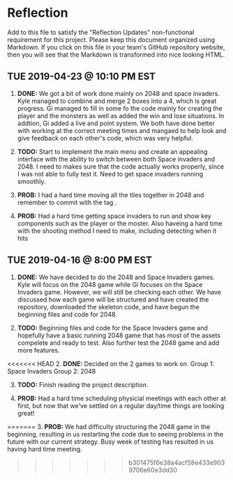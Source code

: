 # Reflection

Add to this file to satisfy the "Reflection Updates" non-functional requirement
for this project. Please keep this document organized using Markdown. If you
click on this file in your team's GitHub repository website, then you will see
that the Markdown is transformed into nice looking HTML.

## TUE 2019-04-23 @ 10:10 PM EST

 1. **DONE:** We got a bit of work done mainly on 2048 and space invaders. Kyle managed to combine and merge
    2 boxes into a 4, which is great progress. Gi managed to fill in some fo the code mainly for
    creating the player and the monsters as well as added the win and lose situations. In addtion, Gi added
    a live and point system. We both have done better with working at the correct meeting times and mangaed
    to help look and give feedback on each other's code, which was very helpful.

 2. **TODO:** Start to implement the main menu and create an appealing interface with the ability to switch
    between both Space invaders and 2048. I need to makes sure that the code actually works properly, since
    I was not able to fully test it. Need to get space invaders running smoothly.
    
 3. **PROB:** I had  a hard time moving all the tiles together in 2048
    and remember to commit with the tag .
        
 4. **PROB:** Had a hard time getting space invaders to run and show key components
    such as the player or the moster. Also haveing a hard time with the shooting method
    I need to make, including detecting when it hits

    
## TUE 2019-04-16 @ 8:00 PM EST

1. **DONE:** We have decided to do the 2048 and Space Invaders games. Kyle will
   focus on the 2048 game while Gi focuses on the Space Invaders game. However, we
   will still be checking each other. We have discussed how each game will be
   structured and have created the repository, downloaded the skeleton code, and
   have begun the beginning files and code for 2048.

2. **TODO:** Beginning files and code for the Space Invaders game and hopefully
   have a basic running 2048 game that has most of the assets compelete and ready
   to test. Also further test the 2048 game and add more features.

<<<<<<< HEAD
2. **DONE:** Decided on the 2 games to work on. Group 1: Space Invaders Group 2: 2048
    
3. **TODO:** Finish reading the project description.

4. **PROB:** Had a hard time scheduling physicial meetings with each other at
   first, but now that we've settled on a regular day/time things are looking
   great!


=======
3. **PROB:** We had difficulty structuring the 2048 game in the beginning, resulting
   in us restarting the code due to seeing problems in the future with our current
   strategy. Busy week of testing has resulted in us having hard time meeting.
>>>>>>> b301475f6e38a4acf58e433e9039706e60e3dd30
